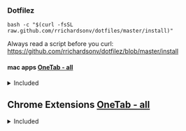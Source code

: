 ### Dotfilez

`bash -c "$(curl -fsSL raw.github.com/rrichardsonv/dotfiles/master/install)"`

Always read a script before you curl: https://github.com/rrichardsonv/dotfilez/blob/master/install

#### mac apps [OneTab - all](https://www.one-tab.com/page/looveuo2RbSFNAS9y6fSWA)

<details>
  <summary> Included </summary>

- [Google Chrome](https://www.google.com/chrome/)
- [Firefox](https://www.mozilla.org/en-US/firefox/new/)
- [Spotify](https://www.spotify.com/us/download/mac/)
- [Spectacle](https://www.spectacleapp.com/)
- [Alfred](https://www.alfredapp.com/)
- [VSCode](https://code.visualstudio.com/docs/?dv=osx)
- [Gestimer](https://itunes.apple.com/us/app/gestimer/id990588172)
- [Slack](https://slack.com/downloads/osx)

</details>


## Chrome Extensions [OneTab - all](https://www.one-tab.com/page/AKj-51vRSb-pjkisvOpQfg)

<details>
  <summary> Included </summary>

### Utility
- [OneTab](https://chrome.google.com/webstore/detail/onetab/chphlpgkkbolifaimnlloiipkdnihall?hl=en)
- [uBlock Origin](https://chrome.google.com/webstore/detail/ublock-origin/cjpalhdlnbpafiamejdnhcphjbkeiagm)

### Dev
- [React Dev tools](https://chrome.google.com/webstore/detail/react-developer-tools/fmkadmapgofadopljbjfkapdkoienihi?hl=en)

- [Redux Dev tools](https://chrome.google.com/webstore/detail/redux-devtools/lmhkpmbekcpmknklioeibfkpmmfibljd?hl=en)

</details>


